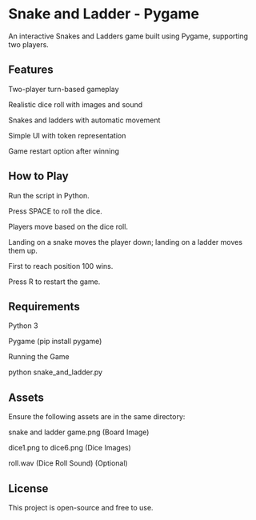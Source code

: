 # Snake and Ladder - Pygame

An interactive Snakes and Ladders game built using Pygame, supporting two players.

## Features

Two-player turn-based gameplay

Realistic dice roll with images and sound

Snakes and ladders with automatic movement

Simple UI with token representation

Game restart option after winning

## How to Play

Run the script in Python.

Press SPACE to roll the dice.

Players move based on the dice roll.

Landing on a snake moves the player down; landing on a ladder moves them up.

First to reach position 100 wins.

Press R to restart the game.

## Requirements

Python 3

Pygame (pip install pygame)

Running the Game

python snake_and_ladder.py

## Assets

Ensure the following assets are in the same directory:

snake and ladder game.png (Board Image)

dice1.png to dice6.png (Dice Images)

roll.wav (Dice Roll Sound) (Optional)

## License

This project is open-source and free to use.


